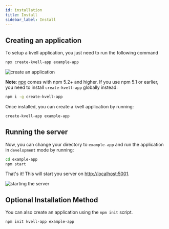 ```yaml
---
id: installation
title: Install
sidebar_label: Install
---
```


## Creating an application

To setup a kvell application, you just need to run the following command

```sh
npx create-kvell-app example-app
```

![create an application](assets/create-app.gif)

**Note**: [npx](https://medium.com/@maybekatz/introducing-npx-an-npm-package-runner-55f7d4bd282b) comes with npm 5.2+ and higher. If you use npm 5.1 or earlier, you need to install `create-kvell-app` globally instead:


```sh
npm i -g create-kvell-app
```

Once installed, you can create a kvell application by running:

```sh
create-kvell-app example-app
```

## Running the server

Now, you can change your directory to `example-app` and run the application in `development` mode by running:

```sh
cd example-app
npm start
```

That's it! This will start you server on [http://localhost:5001](http://localhost:5001).

![starting the server](assets/start-server.gif)

## Optional Installation Method

You can also create an application using the `npm init` script.

```sh
npm init kvell-app example-app
```
